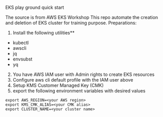 EKS play ground quick start

The source is from AWS EKS Workshop
This repo automate the creation and deletion of EKS cluster for training purpose.
Preparations:
1. Install the following utilities**
- kubectl
- awscli
- jq
- envsubst
- yq
2. You have AWS IAM user with Admin rights to create EKS resources
3. Configure aws cli default profile with the IAM user above
4. Setup KMS Customer Managed Key (CMK)
5. export the following environment variables with desired values
```
export AWS_REGION=<your AWS region>
export KMS_CMK_ALIAS=<your CMK alias>
export CLUSTER_NAME=<your cluster name>
```